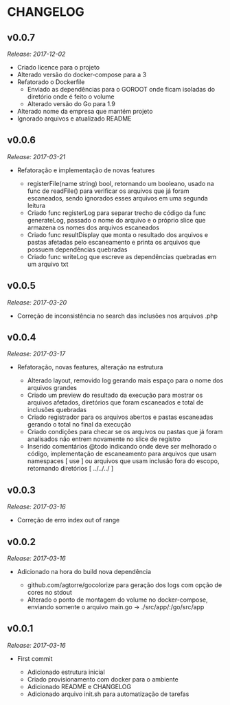 # CHANGELOG

## v0.0.7

_Release: 2017-12-02_

- Criado licence para o projeto
- Alterado versão do docker-compose para a 3
- Refatorado o Dockerfile
   - Enviado as dependências para o GOROOT onde ficam isoladas
     do diretório onde é feito o volume
   - Alterado versão do Go para 1.9
- Alterado nome da empresa que mantém projeto
- Ignorado arquivos e atualizado README


## v0.0.6

_Release: 2017-03-21_

- Refatoração e implementação de novas features

    - registerFile(name string) bool, retornando um
      booleano, usado na func de readFile() para verificar
      os arquivos que já foram escaneados, sendo ignorados esses
      arquivos em uma segunda leitura
    - Criado func registerLog para separar trecho de código da func
      generateLog, passado o nome do arquivo e o próprio slice que
      armazena os nomes dos arquivos escaneados
    - Criado func resultDisplay que monta o resultado dos arquivos e
      pastas afetadas pelo escaneamento e printa os arquivos
      que possuem dependências quebradas
    - Criado func writeLog que escreve as dependências quebradas
      em um arquivo txt


## v0.0.5

_Release: 2017-03-20_

- Correção de inconsistência no search das inclusões nos
  arquivos .php


## v0.0.4

_Release: 2017-03-17_

- Refatoração, novas features, alteração na estrutura

    - Alterado layout, removido log gerando mais
      espaço para o nome dos arquivos grandes
    - Criado um preview do resultado da execução para mostrar
      os arquivos afetados, diretórios que foram escaneados
      e total de inclusões quebradas
    - Criado registrador para os arquivos abertos e pastas
      escaneadas gerando o total no final da execução
    - Criado condições para checar se os arquivos ou pastas
      que já foram analisados não entrem novamente no slice
      de registro
    - Inserido comentários @todo indicando onde deve ser melhorado
      o código, implementação de escaneamento para
      arquivos que usam namespaces [ use ] ou
      arquivos que usam inclusão fora do escopo, retornando
      diretórios [ ../../../ ]


## v0.0.3

_Release: 2017-03-16_

- Correção de erro index out of range


## v0.0.2

_Release: 2017-03-16_

- Adicionado na hora do build nova dependência

    - github.com/agtorre/gocolorize para geração dos logs com opção de cores no stdout
    - Alterado o ponto de montagem do volume no docker-compose,
      enviando somente o arquivo main.go -> ./src/app/:/go/src/app


## v0.0.1

_Release: 2017-03-16_

- First commit

    - Adicionado estrutura inicial
    - Criado provisionamento com docker para o ambiente
    - Adicionado README e CHANGELOG
    - Adicionado arquivo init.sh para automatização de tarefas
